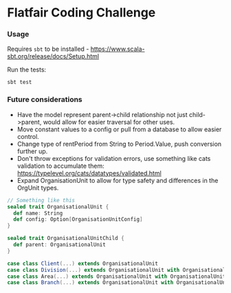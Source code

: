 # Flatfair Coding Challenge

### Usage

Requires `sbt` to be installed  - https://www.scala-sbt.org/release/docs/Setup.html

Run the tests:
```
sbt test
```

### Future considerations

- Have the model represent parent->child relationship not just child->parent, would allow for easier traversal for other uses.
- Move constant values to a config or pull from a database to allow easier control.
- Change type of rentPeriod from String to Period.Value, push conversion further up.
- Don't throw exceptions for validation errors, use something like cats validation to accumulate them: https://typelevel.org/cats/datatypes/validated.html
- Expand OrganisationUnit to allow for type safety and differences in the OrgUnit types.

```scala
// Something like this
sealed trait OrganisationalUnit {
  def name: String
  def config: Option[OrganisationUnitConfig]
}

sealed trait OrganisationalUnitChild {
  def parent: OrganisationalUnit
}

case class Client(...) extends OrganisationalUnit
case class Division(...) extends OrganisationalUnit with OrganisationalUnitChild
case class Area(...) extends OrganisationalUnit with OrganisationalUnitChild
case class Branch(...) extends OrganisationalUnit with OrganisationalUnitChild
```
